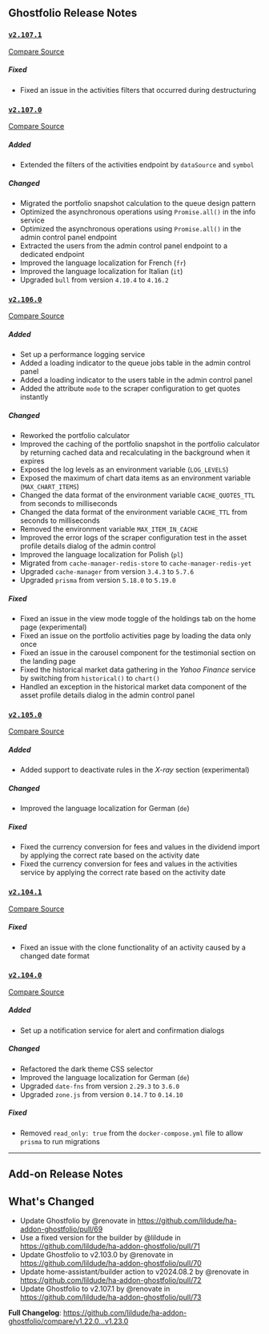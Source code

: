 ## Ghostfolio Release Notes

### [`v2.107.1`](https://redirect.github.com/ghostfolio/ghostfolio/blob/HEAD/CHANGELOG.md#21071---2024-09-12)

[Compare Source](https://redirect.github.com/ghostfolio/ghostfolio/compare/2.107.0...2.107.1)

##### Fixed

-   Fixed an issue in the activities filters that occurred during destructuring

### [`v2.107.0`](https://redirect.github.com/ghostfolio/ghostfolio/blob/HEAD/CHANGELOG.md#21070---2024-09-10)

[Compare Source](https://redirect.github.com/ghostfolio/ghostfolio/compare/2.106.0...2.107.0)

##### Added

-   Extended the filters of the activities endpoint by `dataSource` and `symbol`

##### Changed

-   Migrated the portfolio snapshot calculation to the queue design pattern
-   Optimized the asynchronous operations using `Promise.all()` in the info service
-   Optimized the asynchronous operations using `Promise.all()` in the admin control panel endpoint
-   Extracted the users from the admin control panel endpoint to a dedicated endpoint
-   Improved the language localization for French (`fr`)
-   Improved the language localization for Italian (`it`)
-   Upgraded `bull` from version `4.10.4` to `4.16.2`

### [`v2.106.0`](https://redirect.github.com/ghostfolio/ghostfolio/blob/HEAD/CHANGELOG.md#21060---2024-09-07)

[Compare Source](https://redirect.github.com/ghostfolio/ghostfolio/compare/2.105.0...2.106.0)

##### Added

-   Set up a performance logging service
-   Added a loading indicator to the queue jobs table in the admin control panel
-   Added a loading indicator to the users table in the admin control panel
-   Added the attribute `mode` to the scraper configuration to get quotes instantly

##### Changed

-   Reworked the portfolio calculator
-   Improved the caching of the portfolio snapshot in the portfolio calculator by returning cached data and recalculating in the background when it expires
-   Exposed the log levels as an environment variable (`LOG_LEVELS`)
-   Exposed the maximum of chart data items as an environment variable (`MAX_CHART_ITEMS`)
-   Changed the data format of the environment variable `CACHE_QUOTES_TTL` from seconds to milliseconds
-   Changed the data format of the environment variable `CACHE_TTL` from seconds to milliseconds
-   Removed the environment variable `MAX_ITEM_IN_CACHE`
-   Improved the error logs of the scraper configuration test in the asset profile details dialog of the admin control
-   Improved the language localization for Polish (`pl`)
-   Migrated from `cache-manager-redis-store` to `cache-manager-redis-yet`
-   Upgraded `cache-manager` from version `3.4.3` to `5.7.6`
-   Upgraded `prisma` from version `5.18.0` to `5.19.0`

##### Fixed

-   Fixed an issue in the view mode toggle of the holdings tab on the home page (experimental)
-   Fixed an issue on the portfolio activities page by loading the data only once
-   Fixed an issue in the carousel component for the testimonial section on the landing page
-   Fixed the historical market data gathering in the *Yahoo Finance* service by switching from `historical()` to `chart()`
-   Handled an exception in the historical market data component of the asset profile details dialog in the admin control panel

### [`v2.105.0`](https://redirect.github.com/ghostfolio/ghostfolio/blob/HEAD/CHANGELOG.md#21050---2024-08-21)

[Compare Source](https://redirect.github.com/ghostfolio/ghostfolio/compare/2.104.1...2.105.0)

##### Added

-   Added support to deactivate rules in the *X-ray* section (experimental)

##### Changed

-   Improved the language localization for German (`de`)

##### Fixed

-   Fixed the currency conversion for fees and values in the dividend import by applying the correct rate based on the activity date
-   Fixed the currency conversion for fees and values in the activities service by applying the correct rate based on the activity date

### [`v2.104.1`](https://redirect.github.com/ghostfolio/ghostfolio/blob/HEAD/CHANGELOG.md#21041---2024-08-17)

[Compare Source](https://redirect.github.com/ghostfolio/ghostfolio/compare/2.104.0...2.104.1)

##### Fixed

-   Fixed an issue with the clone functionality of an activity caused by a changed date format

### [`v2.104.0`](https://redirect.github.com/ghostfolio/ghostfolio/blob/HEAD/CHANGELOG.md#21040---2024-08-17)

[Compare Source](https://redirect.github.com/ghostfolio/ghostfolio/compare/2.103.0...2.104.0)

##### Added

-   Set up a notification service for alert and confirmation dialogs

##### Changed

-   Refactored the dark theme CSS selector
-   Improved the language localization for German (`de`)
-   Upgraded `date-fns` from version `2.29.3` to `3.6.0`
-   Upgraded `zone.js` from version `0.14.7` to `0.14.10`

##### Fixed

-   Removed `read_only: true` from the `docker-compose.yml` file to allow `prisma` to run migrations

---

## Add-on Release Notes




## What's Changed
* Update Ghostfolio by @renovate in https://github.com/lildude/ha-addon-ghostfolio/pull/69
* Use a fixed version for the builder by @lildude in https://github.com/lildude/ha-addon-ghostfolio/pull/71
* Update Ghostfolio to v2.103.0 by @renovate in https://github.com/lildude/ha-addon-ghostfolio/pull/70
* Update home-assistant/builder action to v2024.08.2 by @renovate in https://github.com/lildude/ha-addon-ghostfolio/pull/72
* Update Ghostfolio to v2.107.1 by @renovate in https://github.com/lildude/ha-addon-ghostfolio/pull/73


**Full Changelog**: https://github.com/lildude/ha-addon-ghostfolio/compare/v1.22.0...v1.23.0
